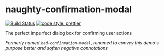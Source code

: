 # naughty-confirmation-modal

[![Build Status](https://travis-ci.org/nickeloz/naughty-confirmation-modal.svg?branch=master)](https://travis-ci.org/nickeloz/naughty-confirmation-modal)
[![code style: prettier](https://img.shields.io/badge/code_style-prettier-ff69b4.svg?style=flat-square)](https://github.com/prettier/prettier)

The perfect imperfect dialog box for confirming user actions

_Formerly named `bad-confirmation-modal`, renamed to convey this demo's purpose better and soften negative connotations_
